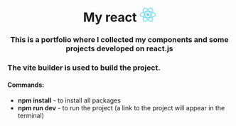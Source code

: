 <h1 align="center">My react <img src="https://github.com/XXXmez/my-react/blob/main/react.svg" height="32"/></h1>
<h3 align="center">This is a portfolio where I collected my components and some projects developed on react.js</h3>

<h3>The vite builder is used to build the project.</h3>

<h4>Commands:</h4>
<ul>
	<li><b>npm install</b> - to install all packages</li>
	<li><b>npm run dev</b> - to run the project (a link to the project will appear in the terminal)</li>
</ul>

